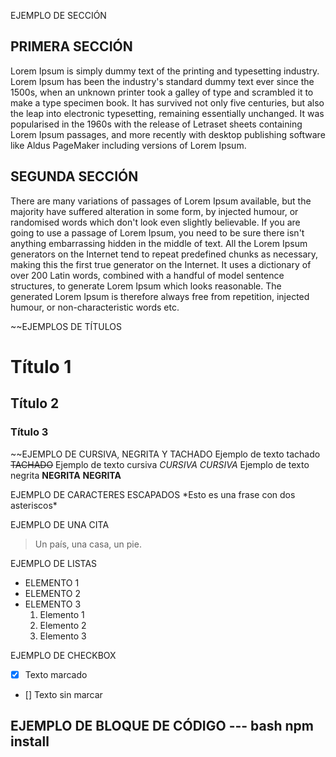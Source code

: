 EJEMPLO DE SECCIÓN

## PRIMERA SECCIÓN
Lorem Ipsum is simply dummy text of the printing and typesetting industry. Lorem Ipsum has been the industry's standard dummy text ever since the 1500s, when an unknown printer took a galley of type and scrambled it to make a type specimen book. It has survived not only five centuries, but also the leap into electronic typesetting, remaining essentially unchanged. It was popularised in the 1960s with the release of Letraset sheets containing Lorem Ipsum passages, and more recently with desktop publishing software like Aldus PageMaker including versions of Lorem Ipsum.

## SEGUNDA SECCIÓN
There are many variations of passages of Lorem Ipsum available, but the majority have suffered alteration in some form, by injected humour, or randomised words which don't look even slightly believable. If you are going to use a passage of Lorem Ipsum, you need to be sure there isn't anything embarrassing hidden in the middle of text. All the Lorem Ipsum generators on the Internet tend to repeat predefined chunks as necessary, making this the first true generator on the Internet. It uses a dictionary of over 200 Latin words, combined with a handful of model sentence structures, to generate Lorem Ipsum which looks reasonable. The generated Lorem Ipsum is therefore always free from repetition, injected humour, or non-characteristic words etc.

~~EJEMPLOS DE TÍTULOS
# Título 1
## Título 2
### Título 3

~~EJEMPLO DE CURSIVA, NEGRITA Y TACHADO
Ejemplo de texto tachado ~~TACHADO~~
Ejemplo de texto cursiva *CURSIVA* _CURSIVA_
Ejemplo de texto negrita **NEGRITA** __NEGRITA__


EJEMPLO DE CARACTERES ESCAPADOS
\*Esto es una frase con dos asteriscos\*

EJEMPLO DE UNA CITA     
>Un país, una casa, un pie.

EJEMPLO DE LISTAS
* ELEMENTO 1
* ELEMENTO 2
* ELEMENTO 3
    1. Elemento 1
    2. Elemento 2
    3. Elemento 3
 
EJEMPLO DE CHECKBOX

- [X] Texto marcado
- [] Texto sin marcar

EJEMPLO DE BLOQUE DE CÓDIGO
 --- bash
    npm install
---
